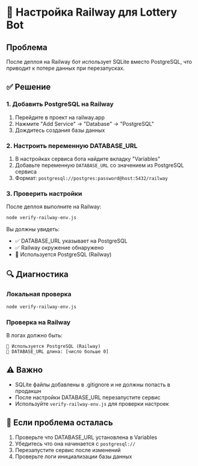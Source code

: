 # 🚂 Настройка Railway для Lottery Bot

## Проблема
После деплоя на Railway бот использует SQLite вместо PostgreSQL, что приводит к потере данных при перезапусках.

## ✅ Решение

### 1. Добавить PostgreSQL на Railway
1. Перейдите в проект на railway.app
2. Нажмите "Add Service" → "Database" → "PostgreSQL"
3. Дождитесь создания базы данных

### 2. Настроить переменную DATABASE_URL
1. В настройках сервиса бота найдите вкладку "Variables"
2. Добавьте переменную `DATABASE_URL` со значением из PostgreSQL сервиса
3. Формат: `postgresql://postgres:password@host:5432/railway`

### 3. Проверить настройки
После деплоя выполните на Railway:
```bash
node verify-railway-env.js
```

Вы должны увидеть:
- ✅ DATABASE_URL указывает на PostgreSQL
- ✅ Railway окружение обнаружено
- 🐘 Используется PostgreSQL (Railway)

## 🔍 Диагностика

### Локальная проверка
```bash
node verify-railway-env.js
```

### Проверка на Railway
В логах должно быть:
```
🐘 Используется PostgreSQL (Railway)
📡 DATABASE_URL длина: [число больше 0]
```

## ⚠️ Важно
- SQLite файлы добавлены в .gitignore и не должны попасть в продакшн
- После настройки DATABASE_URL перезапустите сервис
- Используйте `verify-railway-env.js` для проверки настроек

## 🐛 Если проблема осталась
1. Проверьте что DATABASE_URL установлена в Variables
2. Убедитесь что она начинается с `postgresql://`
3. Перезапустите сервис после изменений
4. Проверьте логи инициализации базы данных